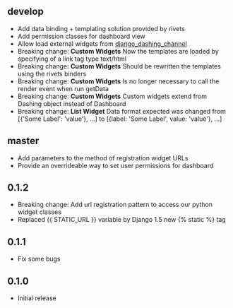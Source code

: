 ## develop

- Add data binding + templating solution provided by rivets
- Add permission classes for dashboard view
- Allow load external widgets from [django_dashing_channel](https://github.com/talpor/django-dashing-channel)
- Breaking change: **Custom Widgets** Now the templates are loaded by specifying of a link tag type text/html
- Breaking change: **Custom Widgets** Should be rewritten the templates using the rivets binders
- Breaking change: **Custom Widgets** Is no longer necessary to call the render event when run getData
- Breaking change: **Custom Widgets** Custom widgets extend from Dashing object instead of Dashboard
- Breaking change: **List Widget** Data format expected was changed from [{'Some Label': 'value'}, ...] to [{label: 'Some Label', value: 'value'}, ...] 

## master

- Add parameters to the method of registration widget URLs
- Provide an overrideable way to set user permissions for dashboard

## 0.1.2

- Breaking change: Add url registration pattern to access our python widget classes
- Replaced {{ STATIC_URL }} variable by Django 1.5 new {% static %} tag

## 0.1.1

- Fix some bugs

## 0.1.0

- Initial release
